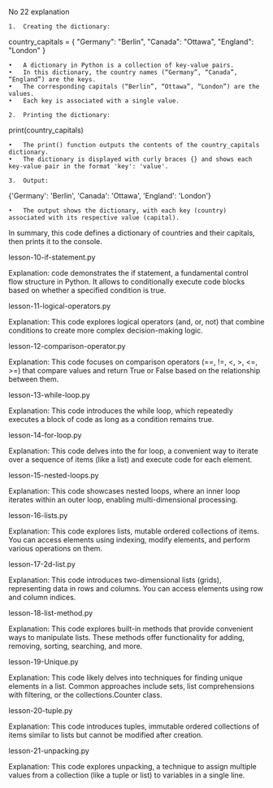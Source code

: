 No 22 explanation

	1.	Creating the dictionary:

country_capitals = {
  "Germany": "Berlin", 
  "Canada": "Ottawa", 
  "England": "London"
}

	•	A dictionary in Python is a collection of key-value pairs.
	•	In this dictionary, the country names (“Germany”, “Canada”, “England”) are the keys.
	•	The corresponding capitals (“Berlin”, “Ottawa”, “London”) are the values.
	•	Each key is associated with a single value.

	2.	Printing the dictionary:

print(country_capitals)

	•	The print() function outputs the contents of the country_capitals dictionary.
	•	The dictionary is displayed with curly braces {} and shows each key-value pair in the format 'key': 'value'.

	3.	Output:

{'Germany': 'Berlin', 'Canada': 'Ottawa', 'England': 'London'}

	•	The output shows the dictionary, with each key (country) associated with its respective value (capital).

In summary, this code defines a dictionary of countries and their capitals, then prints it to the console.



lesson-10-if-statement.py

Explanation: code demonstrates the if statement, a fundamental control flow structure in Python. It allows  to conditionally execute code blocks based on whether a specified condition is true.

lesson-11-logical-operators.py

Explanation: This code explores logical operators (and, or, not) that combine conditions to create more complex decision-making logic.

lesson-12-comparison-operator.py

Explanation: This code focuses on comparison operators (==, !=, <, >, <=, >=) that compare values and return True or False based on the relationship between them.

lesson-13-while-loop.py

Explanation: This code introduces the while loop, which repeatedly executes a block of code as long as a condition remains true.

lesson-14-for-loop.py

Explanation: This code delves into the for loop, a convenient way to iterate over a sequence of items (like a list) and execute code for each element.

lesson-15-nested-loops.py

Explanation: This code showcases nested loops, where an inner loop iterates within an outer loop, enabling multi-dimensional processing.

lesson-16-lists.py

Explanation: This code explores lists, mutable ordered collections of items. You can access elements using indexing, modify elements, and perform various operations on them.

lesson-17-2d-list.py

Explanation: This code introduces two-dimensional lists (grids), representing data in rows and columns. You can access elements using row and column indices.

lesson-18-list-method.py

Explanation: This code explores built-in methods that provide convenient ways to manipulate lists. These methods offer functionality for adding, removing, sorting, searching, and more.

lesson-19-Unique.py

Explanation: This code likely delves into techniques for finding unique elements in a list. Common approaches include sets, list comprehensions with filtering, or the collections.Counter class.

lesson-20-tuple.py

Explanation: This code introduces tuples, immutable ordered collections of items similar to lists but cannot be modified after creation.

lesson-21-unpacking.py

Explanation: This code explores unpacking, a technique to assign multiple values from a collection (like a tuple or list) to variables in a single line.

